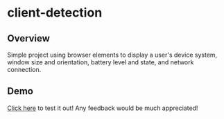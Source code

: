 # client-detection

## Overview

Simple project using browser elements to display a user's device system, window size and orientation, battery level and state, and network connection.

##

## Demo

<a href="https://raw.githack.com/riley-ad-clark/client-detection/main/index.html" target="_blank">Click here</a>
to test it out! Any feedback would be much appreciated!

##
